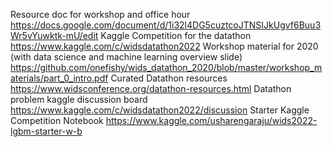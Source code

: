 Resource doc for workshop and office hour	https://docs.google.com/document/d/1i32l4DG5cuztcoJTNSIJkUgvf6Buu3Wr5vYuwktk-mU/edit
Kaggle Competition for the datathon	https://www.kaggle.com/c/widsdatathon2022
Workshop material for 2020 (with data science and machine learning overview slide)	https://github.com/onefishy/wids_datathon_2020/blob/master/workshop_materials/part_0_intro.pdf
Curated Datathon resources	https://www.widsconference.org/datathon-resources.html
Datathon problem kaggle discussion board	https://www.kaggle.com/c/widsdatathon2022/discussion
Starter Kaggle Competition Notebook	https://www.kaggle.com/usharengaraju/wids2022-lgbm-starter-w-b
